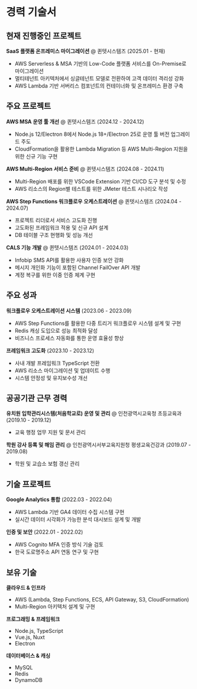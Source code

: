 # 경력 기술서

## 현재 진행중인 프로젝트

**SaaS 플랫폼 온프레미스 마이그레이션** @ 퀸텟시스템즈 (2025.01 - 현재)
- AWS Serverless & MSA 기반의 Low-Code 플랫폼 서비스를 On-Premise로 마이그레이션
- 멀티테넌트 아키텍처에서 싱글테넌트 모델로 전환하여 고객 데이터 격리성 강화
- AWS Lambda 기반 서버리스 컴포넌트의 컨테이너화 및 온프레미스 환경 구축

## 주요 프로젝트

**AWS MSA 운영 툴 개선** @ 퀸텟시스템즈 (2024.12 - 2024.12)
- Node.js 12/Electron 8에서 Node.js 18+/Electron 25로 운영 툴 버전 업그레이드 주도
- CloudFormation을 활용한 Lambda Migration 등 AWS Multi-Region 지원을 위한 신규 기능 구현

**AWS Multi-Region 서비스 준비** @ 퀸텟시스템즈 (2024.08 - 2024.11)
- Multi-Region 배포를 위한 VSCode Extension 기반 CI/CD 도구 분석 및 수정
- AWS 리소스의 Region별 테스트를 위한 JMeter 테스트 시나리오 작성

**AWS Step Functions 워크플로우 오케스트레이션** @ 퀸텟시스템즈 (2024.04 - 2024.07)
- 프로젝트 리더로서 서비스 고도화 진행
- 고도화된 프레임워크 적용 및 신규 API 설계
- DB 테이블 구조 현행화 및 성능 개선

**CALS 기능 개발** @ 퀸텟시스템즈 (2024.01 - 2024.03)
- Infobip SMS API를 활용한 사용자 인증 보안 강화
- 메시지 개인화 기능이 포함된 Channel FailOver API 개발
- 계정 복구를 위한 이중 인증 체계 구현

## 주요 성과

**워크플로우 오케스트레이션 시스템** (2023.06 - 2023.09)
- AWS Step Functions를 활용한 다중 트리거 워크플로우 시스템 설계 및 구현
- Redis 캐싱 도입으로 성능 최적화 달성
- 비즈니스 프로세스 자동화를 통한 운영 효율성 향상

**프레임워크 고도화** (2023.10 - 2023.12)
- 사내 개발 프레임워크 TypeScript 전환
- AWS 리소스 마이그레이션 및 업데이트 수행
- 시스템 안정성 및 유지보수성 개선

## 공공기관 근무 경력

**유치원 입학관리시스템(처음학교로) 운영 및 관리** @ 인천광역시교육청 초등교육과 (2019.10 - 2019.12)
- 교육 행정 업무 지원 및 문서 관리

**학원 강사 등록 및 해임 관리** @ 인천광역시서부교육지원청 평생교육건강과 (2019.07 - 2019.08)
- 학원 및 교습소 보험 갱신 관리

## 기술 프로젝트

**Google Analytics 통합** (2022.03 - 2022.04)
- AWS Lambda 기반 GA4 데이터 수집 시스템 구현
- 실시간 데이터 시각화가 가능한 분석 대시보드 설계 및 개발

**인증 및 보안** (2022.01 - 2022.02)
- AWS Cognito MFA 인증 방식 기술 검토
- 한국 도로명주소 API 연동 연구 및 구현

## 보유 기술

**클라우드 & 인프라**
- AWS (Lambda, Step Functions, ECS, API Gateway, S3, CloudFormation)
- Multi-Region 아키텍처 설계 및 구현

**프로그래밍 & 프레임워크**
- Node.js, TypeScript
- Vue.js, Nuxt
- Electron

**데이터베이스 & 캐싱**
- MySQL
- Redis
- DynamoDB
